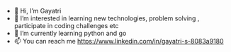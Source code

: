 - 👋 Hi, I’m Gayatri
- 👀 I’m interested in learning new technologies, problem solving , participate in coding challenges etc
- 🌱 I’m currently learning python and go
- 📫 You can reach me https://www.linkedin.com/in/gayatri-s-8083a9180



